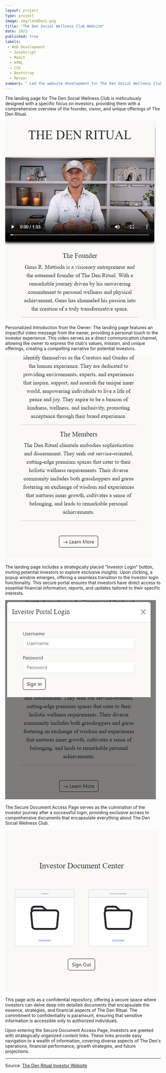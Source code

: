 ```yaml
---
layout: project
type: project
image: img/landDen1.png
title: "The Den Social Wellness Club Website"
date: 2023
published: true
labels:
 - Web Development
  - JavaScript
  - React
  - HTML
  - CSS
  - Bootstrap
  - Meteor
summary: " Led the website development for The Den Social Wellness Club in 2023, demonstrating a unique blend of technical expertise and creative finesse.."
---
```


<p>
The landing page for The Den Social Wellness Club is meticulously designed with a specific focus on investors, providing them with a comprehensive overview of the founder, vision, and unique offerings of The Den Ritual.
</p>
<img class="img-fluid" src="../img/landDen1.png">
<p>Personalized Introduction from the Owner:
The landing page features an impactful video message from the owner, providing a personal touch to the investor experience. This video serves as a direct communication channel, allowing the owner to express the club's values, mission, and unique offerings, creating a compelling narrative for potential investors.</p>
<img class="img-fluid" src="../img/landDen2.png">
<p>The landing page includes a strategically placed "Investor Login" button, inviting potential investors to explore exclusive insights. Upon clicking, a popup window emerges, offering a seamless transition to the investor login functionality. This secure portal ensures that investors have direct access to essential financial information, reports, and updates tailored to their specific interests.</p>
<img class="img-fluid" src="../img/landDen3.png">
<p>The Secure Document Access Page serves as the culmination of the investor journey after a successful login, providing exclusive access to comprehensive documents that encapsulate everything about The Den Social Wellness Club.</p>
<img class="img-fluid" src="../img/landDen4.png">
<p>This page acts as a confidential repository, offering a secure space where investors can delve deep into detailed documents that encapsulate the essence, strategies, and financial aspects of The Den Ritual. The commitment to confidentiality is paramount, ensuring that sensitive information is accessible only to authorized individuals.</p>
<p>Upon entering the Secure Document Access Page, investors are greeted with strategically organized content links. These links provide easy navigation to a wealth of information, covering diverse aspects of The Den's operations, financial performance, growth strategies, and future projections.</p>
<hr>

Source: <a href="https://www.thedenritual.com/"><i class="large github icon "></i>The Den Ritual Investor Website</a>
